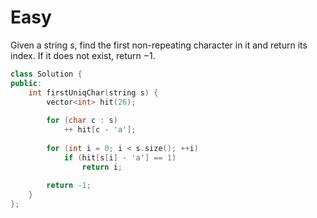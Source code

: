 # Easy

Given a string $s$, find the first non-repeating character in it and return its index. If it does not exist, return $-1$.

```cpp
class Solution {
public:
    int firstUniqChar(string s) {
        vector<int> hit(26);
        
        for (char c : s)
            ++ hit[c - 'a'];
        
        for (int i = 0; i < s.size(); ++i)
            if (hit[s[i] - 'a'] == 1)
                return i;
        
        return -1;
    }
};
```
